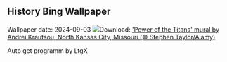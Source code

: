 ## History Bing Wallpaper
Wallpaper date: 2024-09-03
![](https://www.bing.com/th?id=OHR.KansasMural_EN-US9504361321_UHD.jpg&w=1000)Download: ['Power of the Titans' mural by Andrei Krautsou, North Kansas City, Missouri (© Stephen Taylor/Alamy)](https://www.bing.com/th?id=OHR.KansasMural_EN-US9504361321_UHD.jpg)

Auto get programm by LtgX

